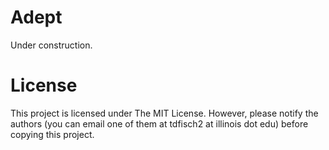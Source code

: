 # Adept
Under construction.

# License

This project is licensed under The MIT License. However, please notify the authors (you can email one of them at tdfisch2 at illinois dot edu) before copying this project.
